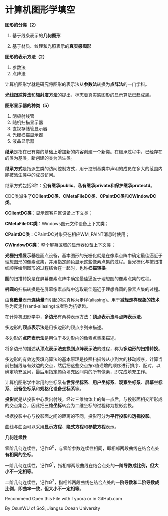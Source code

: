 # 计算机图形学填空

**图形的分类（2）**

1. 基于线条表示的**几何图形**

2. 基于材质、纹理和光照表示的**真实感图形**

**图形的表示方法（2）**

1. 参数法
2. 点阵法

计算机图形学就是研究将图形的表示法从**参数法**转换为**点阵法**的一门学科。

**光线跟踪算法**和**辐射度方法**的提出，标志着真实感图形的显示算法已趋成熟。

**图形显示器的种类（5）**

1. 阴极射线管
2. 随机扫描显示器
3. 直视存储管显示器
4. 光栅扫描显示器
5. 液晶显示器

**继承**是指在已有类的基础上增加新的内容创建一个新类。在继承过程中，已经存在的类为基类，新创建的类为派生类。

**继承方式**是指派生类的访问控制方式，用于控制基类中声明的成员在多大的范围内能被派生类中的成员访问。

继承方式包括3种：**公有继承public、私有继承private和保护继承protectd**。

CDC类派生了**CClientDC类**、**CMetaFileDC类**、**CPaintDC类**和**CWindowDC类**。

**CClientDC类**：显示器客户区设备上下文类；

**CMetaFileDC类**：Windows图元文件设备上下文类；

**CPaintDC类**：CPaintDC对象只在相应WM_PAINT消息时使用；

**CWindowDC类**：整个屏幕区域的显示器设备上下文类；

**光栅扫描显示器**是画点设备，基本图形的光栅化就是在像素点阵中确定最佳逼近于理想图形的像素点集，并用指定颜色显示这些像素点集的过程。当光栅化与按扫描线顺序绘制图形的过程结合在一起时，也称**扫描转换**。

**圆**的扫描转换是在屏幕像素点阵中确定最佳逼近于理想圆的像素点集的过程。

**椭圆**的扫描转换是在屏幕像素点阵中选取最佳逼近于理想椭圆的像素点集的过程。

由**离散量**表示**连续量**而引起的失真称为走样(aliasing)。用于**减轻走样现象的技术**称为反走样(anti-aliasing)或者称为抗锯齿。

在计算机图形学中，**多边形**有两种表示方法：**顶点表示法**与**点阵表示法**。

多边形的**顶点表示法**是用多边形的顶点序列来描述。

多边形的**点阵表示法**是用位于多边形内的像素点集来描述。

将多边形的描述**从顶点表示法变换到点阵表示法**的过程，称为**多边形的扫描转换**。

多边形的有效边表填充算法的基本原理是按照扫描线从小到大的移动顺序，计算当前扫描线与有效边的交点，然后把这些交点按x值递增的顺序进行排序、配对，以确定填充区间，最后用指定颜色填充区间内的所有像素，即完成填充工作。

计算机图形学中常用的坐标系有**世界坐标系**、**用户坐标系**、**观察坐标系**、**屏幕坐标系**、**设备坐标系**和**规格化设备坐标系**等。

**投影**就是从投影中心发出射线，经过三维物体上的每一点后，与投影面相交所形成的交点集合，因此把**三维坐标**转变为二维坐标的过程称为投影变换。

根据投影中心与投影面之间的距离的不同，投影可分为**平行投影**和**透视投影**。

曲线与曲面可以采用**显示方程**、**隐式方程**和**参数方程**表示。

**几何连续性**

零阶几何连续性，记作$G^0$，与零阶参数连续性相同，即相邻两段曲线在结合点处**有相同的坐标**。

一阶几何连续性，记作$G^1$，指相邻两段曲线在结合点处的**一阶导数成比例，但大小不一定相等**。

二阶几何连续性，记作$G^2$，指相邻两段曲线在结合点处的**一阶导数和二阶导数成比例，即曲率一致，但大小不一定相等**。



Recommend Open this File with Typora or in GitHub.com

By OsunWU of SoS, Jiangsu Ocean University





